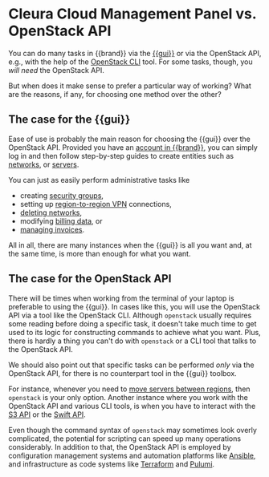 # Cleura Cloud Management Panel vs. OpenStack API

You can do many tasks in {{brand}} via the [{{gui}}](https://{{gui_domain}}) or via the OpenStack API, e.g., with the help of the [OpenStack CLI](../howto/getting-started/enable-openstack-cli.md) tool.
For some tasks, though, you *will need* the OpenStack API.

But when does it make sense to prefer a particular way of working?
What are the reasons, if any, for choosing one method over the other?

## The case for the {{gui}}

Ease of use is probably the main reason for choosing the {{gui}} over the OpenStack API.
Provided you have an [account in {{brand}}](../howto/getting-started/create-account.md), you can simply log in and then follow step-by-step guides to create entities such as [networks](../howto/openstack/neutron/new-network.md), or [servers](../howto/openstack/nova/new-server.md).

You can just as easily perform administrative tasks like

* creating [security groups](../howto/openstack/neutron/create-security-groups.md),
* setting up [region-to-region VPN](../howto/openstack/neutron/vpnaas.md) connections,
* [deleting networks](../howto/openstack/neutron/delete-network.md),
* modifying [billing data](../howto/account-billing/change-account-data.md), or
* [managing invoices](../howto/account-billing/manage-invoices.md).

All in all, there are many instances when the {{gui}} is all you want and, at the same time, is more than enough for what you want.

## The case for the OpenStack API

There will be times when working from the terminal of your laptop is preferable to using the {{gui}}.
In cases like this, you will use the OpenStack API via a tool like the OpenStack CLI.
Although `openstack` usually requires some reading before doing a specific task, it doesn't take much time to get used to its logic for constructing commands to achieve what you want.
Plus, there is hardly a thing you can't do with `openstack` or a CLI tool that talks to the OpenStack API.

We should also point out that specific tasks can be performed _only_ via the OpenStack API, for there is no counterpart tool in the {{gui}} toolbox.

For instance, whenever you need to [move servers between regions](../howto/openstack/nova/move-server-between-regions.md), then `openstack` is your only option.
Another instance where you work with the OpenStack API and various CLI tools, is when you have to interact with the [S3 API](../howto/object-storage/s3/index.md) or the [Swift API](../howto/object-storage/swift/index.md).

Even though the command syntax of `openstack` may sometimes look overly complicated, the potential for scripting can speed up many operations considerably.
In addition to that, the OpenStack API is employed by configuration management systems and automation platforms like [Ansible](https://www.ansible.com), and infrastructure as code systems like [Terraform](https://www.terraform.io) and [Pulumi](https://www.pulumi.com).
